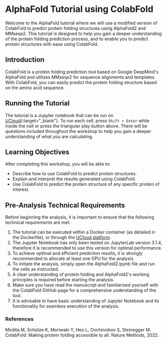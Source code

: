 # AlphaFold Tutorial using ColabFold
Welcome to the AlphaFold tutorial where we will use a modified version of ColabFold to predict protein folding structures using AlphaFold2 and MMseqs2. This tutorial is designed to help you gain a deeper understanding of the protein folding prediction process, and to enable you to predict protein structures with ease using ColabFold.

## Introduction
ColabFold is a protein folding prediction tool based on Google DeepMind's AlphaFold and utilizes MMseqs2 for sequence alignments and templates. With ColabFold, you can easily predict the protein folding structure based on the amino acid sequence.

## Running the Tutorial
The tutorial is a Jupyter notebook that can be run on [UCloud](https://cloud.sdu.dk/){:target="_blank"}. To run each cell, press `Shift + Enter` while inside the cell or press the triangular play button above. There will be questions included throughout the workshop to help you gain a deeper understanding of what you are calculating.

## Learning Objectives
After completing this workshop, you will be able to:

* Describe how to use ColabFold to predict protein structures.
* Explain and interpret the results generated using ColabFold.
* Use ColabFold to predict the protein structure of any specific protein of interest.

## Pre-Analysis Technical Requirements
Before beginning the analysis, it is important to ensure that the following technical requirements are met:

1. The tutorial can be executed within a Docker container (as detailed in the Dockerfile), or through the [UCloud platform](https://cloud.sdu.dk/).
2. The Jupyter Notebook has only been tested on JupyterLab version 3.1.4, therefore it is recommended to use this version for optimal performance.
3. To achieve optimal and efficient prediction results, it is strongly recommended to allocate at least one GPU for the analysis.
4. To initiate the analysis, simply open the AlphaFold2.ipynb file and run the cells as instructed.
5. A clear understanding of protein folding and AlphaFold2's working principles is required before starting the analysis.
6. Make sure you have read the manuscript and familiarized yourself with the ColabFold GitHub page for a comprehensive understanding of the tool.
7. It is advisable to have basic understanding of Jupyter Notebook and its functionality for seamless execution of the analysis.

### References
Mirdita M, Schütze K, Moriwaki Y, Heo L, Ovchinnikov S, Steinegger M. ColabFold: Making protein folding accessible to all. Nature Methods, 2022.
